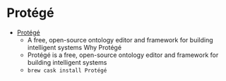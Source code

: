 # Protégé
- [Protégé](https://protege.stanford.edu/)
  -  A free, open-source ontology editor and framework for building intelligent systems Why Protégé
  - Protégé is a free, open-source ontology editor and framework for building intelligent systems
  - `brew cask install Protégé`
